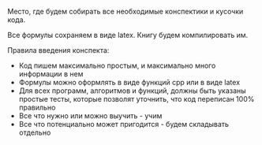 Место, где будем собирать все необходимые конспектики и кусочки кода.

Все формулы сохраняем в виде latex. Книгу будем компилировать им.

Правила введения конспекта:
- Код пишем максимально простым, и максимально много информации в нем
- Формулы можно оформлять в виде функций cpp или в виде latex
- Для всех программ, алгоритмов и функций, должны быть указаны простые тесты, которые позволят уточнить, что код переписан 100% правильно
- Все что нужно или можно выучить - учим
- Все что потенциально может пригодится - будем складывать отдельно

